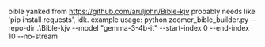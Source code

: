 bible yanked from https://github.com/aruljohn/Bible-kjv
probably needs like 'pip install requests', idk.
example usage:
python zoomer_bible_builder.py --repo-dir .\Bible-kjv --model "gemma-3-4b-it" --start-index 0 --end-index 10 --no-stream
